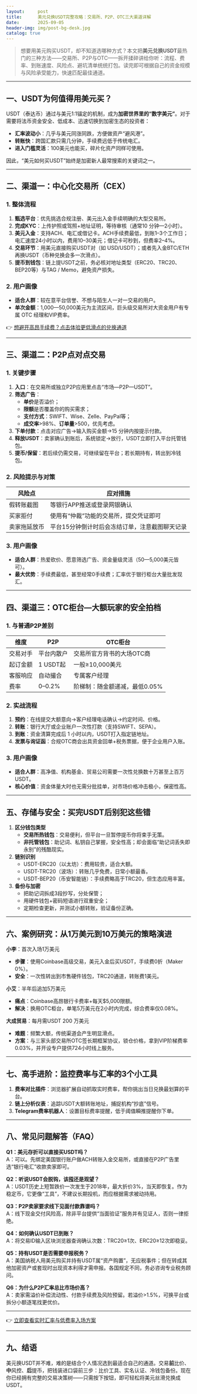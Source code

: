 ```yaml
---
layout:     post
title:      美元兑换USDT完整攻略：交易所、P2P、OTC三大渠道详解
date:       2025-09-05
header-img: img/post-bg-desk.jpg
catalog: true
---
```


> 想要用美元购买USDT，却不知道选哪种方式？本文把**美元兑换USDT**最热门的三种方法——交易所、P2P与OTC——拆开揉碎讲给你听：流程、费率、到账速度、风险点、避坑清单统统打包。读完即可根据自己的资金规模与风险承受能力，快速匹配最佳通道。

---

## 一、USDT为何值得用美元买？

USDT（泰达币）通过与美元1:1锚定的机制，成为**加密世界里的“数字美元”**。对于需要将法币资金安全、低成本、迅速切换到加密生态的投资者：
- **汇率波动小**：几乎与美元同涨同跌，方便做资产“避风港”。  
- **转账快**：跨国汇款只需几分钟，手续费远低于传统电汇。  
- **进入门槛灵活**：100美元也能买，碎片化资产同样可使用。

因此，“美元如何买USDT”始终是加密新人最常搜索的关键词之一。

---

## 二、渠道一：中心化交易所（CEX）

### 1. 整体流程

1. **甄选平台**：优先挑选合规注册、美元出入金手续明确的大型交易所。  
2. **完成KYC**：上传护照或驾照+地址证明，等待审核（通常10 分钟—2小时）。  
3. **美元入金**：支持ACH、电汇或借记卡。ACH手续费最低，到账1–3个工作日；电汇速度24小时以内，费用10–30美元；借记卡可秒到，但费率2–4%。  
4. **交易环节**：用美元直接购买USDT对（如 USD/USDT）；或者先入金BTC/ETH再换USDT（币种兑换会多一次滑点）。  
5. **提币到钱包**：链上提USDT之前，务必核对地址类型（ERC20、TRC20、BEP20等）与TAG / Memo，避免资产损失。

### 2. 用户画像

- **适合人群**：较在意平台信誉、不想与陌生人一对一交易的用户。  
- **单次金额**：1,000—50,000美元为主流区间，巨头级交易所对大资金用户有专属 OTC 经理和VIP费率。

👉 [想避开高昂手续费？点击体验更低滑点的兑换通道](https://okxdog.com/)

---

## 三、渠道二：P2P点对点交易

### 1. 关键步骤

1. **入口**：在交易所或独立P2P应用里点击“市场—P2P—USDT”。  
2. **筛选广告**：  
   - **单价**是否溢价；  
   - **限额**是否覆盖你的购买需求；  
   - **支付方式**：SWIFT、Wise、Zelle、PayPal等；  
   - **成交率**>98%、**订单量**>500，优先考虑。  
3. **下单付款**：点击对应广告→输入购买金额→15 分钟内按提示付款。  
4. **释放USDT**：卖家确认到账后，系统锁定→放行，USDT立即打入平台托管钱包。  
5. **提币/保留**：若后续仍需交易，可继续留在平台；若长期持有，转出到冷钱包。

### 2. 风险提示与对策

| 风险点 | 应对措施 |
|---|---|
| 假转账截图 | 等银行APP推送或登录网银确认 |
| 买家拒付 | 使用有“仲裁”功能的交易所，提交凭证即可 |
| 卖家拖延放币 | 平台15分钟倒计时后会冻结订单，注意截图聊天记录 |

### 3. 用户画像

- **适合人群**：热爱砍价、愿意筛选广告、资金量级灵活（50—5,000美元皆可）。  
- **最大优势**：手续费最低，甚至经常0手续费；汇率优于银行柜台大量批发现汇。

---

## 四、渠道三：OTC柜台—大额玩家的安全拍档

### 1. 与普通P2P差别

| 维度 | P2P | OTC柜台 |
|---|---|---|
| 交易对手 | 平台内散户 | 交易所官方背书的大场OTC商 |
| 起订金额 | 1 USDT起 | 一般≥10,000美元 |
| 客服响应 | 自动撮合 | 专属客户经理 |
| 费率 | 0–0.2% | 阶梯制：随金额递减，最低0.05% |

### 2. 实战流程

1. **预约**：在线提交大额意向→客户经理电话确认→约定时间、价格。  
2. **转账**：银行大厅或企业账户一次性打款（支持SWIFT、SEPA）。  
3. **到账**：资金清算完成后 1 小时以内，USDT打入指定链地址。  
4. **发票与询证函**：合规OTC商会出具资金回单+税务票据，便于企业用户入账。

### 3. 用户画像

- **适合人群**：高净值、机构基金、贸易公司需要一次性兑换数十万甚至上百万USDT。  
- **核心价值**：资金体量大时也无需分批挂单，对市场价格冲击极小，保密性高。

---

## 五、存储与安全：买完USDT后别犯这些错

1. **区分钱包类型**  
   - **交易所热钱包**：交易便利，但平台一旦暂停提币你将束手无策。  
   - **非托管钱包**：助记词、私钥自己掌握，安全性高；却会面临“助记词丢失即永别”的残酷现实。  
2. **链别识别**  
   - USDT-ERC20（以太坊）：费用较贵，适合大额。  
   - USDT-TRC20（波场）：转账几乎免费，日常小额最香。  
   - USDT-BEP20（币安智能链）：手续费略高于TRC20，但生态应用丰富。  
3. **备份与加密**  
   - 把助记词拆成3段抄写，分处保管；  
   - 用硬件钱包+密码短语进行双重安全；  
   - 定期检查更新，并测试小额转账，验证备份正确。

---

## 六、案例研究：从1万美元到10万美元的策略演进

**小李**：首次入场1万美元  
- **步骤**：使用Coinbase高级交易，美元入金后买USDT，手续费0折（Maker 0%）。  
- **安全**：一次性转出到市售硬件钱包，TRC20通道，转账费1美元。  

**小艾**：半年后追加5万美元  
- **痛点**：Coinbase高昂银行卡费率+每天$5,000限额。  
- **解决**：换用OTC柜台，单笔5万美元在2小时内完成，综合费率仅0.08%。  

**大成贸易**：每月需USDT 200 万美元  
- **难题**：频繁大额，传统渠道会产生明显滑点。  
- **方案**：与三家头部交易所OTC签长期框架协议，锁仓价格，拿到VIP阶梯费率0.03%，并开设专户提供724小时线上服务。  

---

## 七、高手进阶：监控费率与汇率的3个小工具

1. **费率对比插件**：浏览器扩展自动抓取实时费率，帮你挑出当日兑换最划算的平台。  
2. **链上分析仪表**：追踪USDT大额转账地址，捕捉机构“抄底”信号。  
3. **Telegram费率机器人**：设置目标费率提醒，低于阈值瞬推提醒你下单。

---

## 八、常见问题解答（FAQ）

**Q1：美元存折可以直接买USDT吗？**  
A：可以。先绑定美国银行账户做ACH转账入金交易所，或直接在P2P广告里选“银行电汇”收款卖家即可。  

**Q2：听说USDT会脱钩，该囤还是观望？**  
A：USDT历史上短暂跌价一次发生于2018年，最大折价3%，当天即恢复。作为稳定币，它更像“工具”，不建议长期投机，而应根据需求被动持用。  

**Q3：P2P卖家要求线下见面付款靠谱吗？**  
A：线下现金交付风险高，除非平台提供“当面验证”服务并有见证人，否则一律拒绝。  

**Q4：如何确认USDT已到账？**  
A：将交易ID输入区块浏览器查询确认次数：TRC20≥1次、ERC20≥12次即稳妥。  

**Q5：持有USDT是否需要申报税务？**  
A：美国纳税人用美元购买并持有USDT属“资产购置”，无应税事件；但在转成其他加密资产或套现时出现资本利得才需申报。各国规定不同，务必咨询专业税务顾问。  

**Q6：为什么P2P汇率总比市场价高？**  
A：卖家需溢价补偿流动性、付款手续费及风险预留。若溢价>1.5%，可换平台或拆分小额逐笔找更优价。  

---

👉 [立即查看实时汇率与低费率入场方案](https://okxdog.com/)

---

## 九、结语

美元换USDT并不难，难的是结合个人情况选到最适合自己的通道。交易**前**比价、**中**风控、**后**提币，把钱装进口袋前三步：比价工具、实名认证、冷钱包备份。现在你已经拥有完整的交易决策树——只需按下按钮，即可轻松将美元丝滑兑换成USDT。